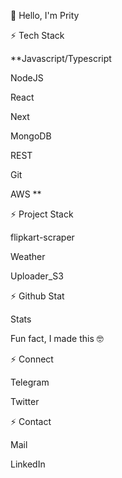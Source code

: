 👋 Hello, I'm Prity

⚡ Tech Stack

**Javascript/Typescript

NodeJS

React

Next

MongoDB

REST

Git

AWS **

⚡ Project Stack

 flipkart-scraper
 
 Weather

 Uploader_S3

⚡ Github Stat

Stats

Fun fact, I made this 🤓

⚡ Connect

Telegram

Twitter

⚡ Contact

Mail

LinkedIn
